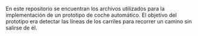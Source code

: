 En este repositorio se encuentran los archivos utilizados para la implementación de un prototipo de coche automático.
El objetivo del prototipo era detectar las líneas de los carriles para recorrer un camino sin salirse de él.
